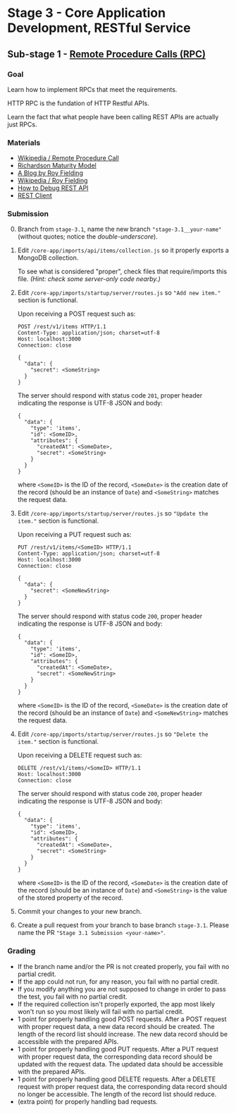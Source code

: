 # Stage 3 - Core Application Development, RESTful Service

## Sub-stage 1 - [Remote Procedure Calls (RPC)](https://en.wikipedia.org/wiki/Remote_procedure_call)

### Goal

Learn how to implement RPCs that meet the requirements.

HTTP RPC is the fundation of HTTP Restful APIs.

Learn the fact that what people have been calling REST APIs are actually just RPCs.

### Materials

- [Wikipedia / Remote Procedure Call](https://en.wikipedia.org/wiki/Remote_procedure_call)
- [Richardson Maturity Model](http://martinfowler.com/articles/richardsonMaturityModel.html)
- [A Blog by Roy Fielding](http://roy.gbiv.com/untangled/2008/rest-apis-must-be-hypertext-driven)
- [Wikipedia / Roy Fielding](https://en.wikipedia.org/wiki/Roy_Fielding)
- [How to Debug REST API](https://www.google.com/webhp?sourceid=chrome-instant&ion=1&espv=2&ie=UTF-8#q=how%20to%20debug%20rest%20api)
- [REST Client](https://www.google.com/webhp?sourceid=chrome-instant&ion=1&espv=2&ie=UTF-8#q=rest+client)

### Submission

0. Branch from `stage-3.1`, name the new branch `"stage-3.1__your-name"` (without quotes; notice the *double-underscore*).
0. Edit `/core-app/imports/api/items/collection.js` so it properly exports a MongoDB collection.

   To see what is considered "proper", check files that require/imports this file. *(Hint: check some server-only code nearby.)*

0. Edit `/core-app/imports/startup/server/routes.js` so `"Add new item."` section is functional.

   Upon receiving a POST request such as:
   ```
   POST /rest/v1/items HTTP/1.1
   Content-Type: application/json; charset=utf-8
   Host: localhost:3000
   Connection: close

   {
     "data": {
       "secret": <SomeString>
     }
   }
   ```
   The server should respond with status code `201`, proper header indicating the response is UTF-8 JSON and body:
   ```
   {
     "data": {
       "type": 'items',
       "id": <SomeID>,
       "attributes": {
         "createdAt": <SomeDate>,
         "secret": <SomeString>
       }
     }
   }
   ```
   where `<SomeID>` is the ID of the record, `<SomeDate>` is the creation date of the record (should be an instance of `Date`) and `<SomeString>` matches the request data.

0. Edit `/core-app/imports/startup/server/routes.js` so `"Update the item."` section is functional.

   Upon receiving a PUT request such as:
   ```
   PUT /rest/v1/items/<SomeID> HTTP/1.1
   Content-Type: application/json; charset=utf-8
   Host: localhost:3000
   Connection: close

   {
     "data": {
       "secret": <SomeNewString>
     }
   }
   ```
   The server should respond with status code `200`, proper header indicating the response is UTF-8 JSON and body:
   ```
   {
     "data": {
       "type": 'items',
       "id": <SomeID>,
       "attributes": {
         "createdAt": <SomeDate>,
         "secret": <SomeNewString>
       }
     }
   }
   ```
   where `<SomeID>` is the ID of the record, `<SomeDate>` is the creation date of the record (should be an instance of `Date`) and `<SomeNewString>` matches the request data.

0. Edit `/core-app/imports/startup/server/routes.js` so `"Delete the item."` section is functional.

   Upon receiving a DELETE request such as:
   ```
   DELETE /rest/v1/items/<SomeID> HTTP/1.1
   Host: localhost:3000
   Connection: close
   ```
   The server should respond with status code `200`, proper header indicating the response is UTF-8 JSON and body:
   ```
   {
     "data": {
       "type": 'items',
       "id": <SomeID>,
       "attributes": {
         "createdAt": <SomeDate>,
         "secret": <SomeString>
       }
     }
   }
   ```
   where `<SomeID>` is the ID of the record, `<SomeDate>` is the creation date of the record (should be an instance of `Date`) and `<SomeString>` is the value of the stored property of the record.

0. Commit your changes to your new branch.
0. Create a pull request from your branch to base branch `stage-3.1`. Please name the PR `"Stage 3.1 Submission <your-name>"`.

### Grading

- If the branch name and/or the PR is not created properly, you fail with no partial credit.
- If the app could not run, for any reason, you fail with no partial credit.
- If you modify anything you are not supposed to change in order to pass the test, you fail with no partial credit.
- If the required collection isn't properly exported, the app most likely won't run so you most likely will fail with no partial credit.
- 1 point for properly handling good POST requests. After a POST request with proper request data, a new data record should be created. The length of the record list should increase. The new data record should be accessible with the prepared APIs.
- 1 point for properly handling good PUT requests. After a PUT request with proper request data, the corresponding data record should be updated with the request data. The updated data should be accessible with the prepared APIs.
- 1 point for properly handling good DELETE requests. After a DELETE request with proper request data, the corresponding data record should no longer be accessible. The length of the record list should reduce.
- (extra point) for properly handling bad requests.
